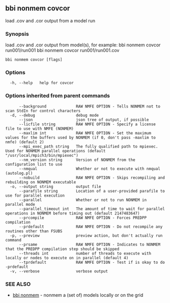 ## bbi nonmem covcor

load .cov and .cor output from a model run

### Synopsis

load .cov and .cor output from model(s), for example: 
bbi nonmem covcor run001/run001
bbi nonmem covcor run001/run001.cov
 

```
bbi nonmem covcor [flags]
```

### Options

```
  -h, --help   help for covcor
```

### Options inherited from parent commands

```
      --background             RAW NMFE OPTION - Tells NONMEM not to scan StdIn for control characters
  -d, --debug                  debug mode
      --json                   json tree of output, if possible
      --licfile string         RAW NMFE OPTION - Specify a license file to use with NMFE (NONMEM)
      --maxlim int             RAW NMFE OPTION - Set the maximum values for the buffers used by NONMEM (if 0, don't pass -maxlim to nmfe) (default 2)
      --mpi_exec_path string   The fully qualified path to mpiexec. Used for NONMEM parallel operations (default "/usr/local/mpich3/bin/mpiexec")
      --nm_version string      Version of NONMEM from the configuration list to use
      --nmqual                 Whether or not to execute with nmqual (autolog.pl)
      --nobuild                RAW NMFE OPTION - Skips recompiling and rebuilding on NONMEM executable
  -o, --output string          output file
      --parafile string        Location of a user-provided parafile to use for parallel execution
      --parallel               Whether or not to run NONMEM in parallel mode
      --parallel_timeout int   The amount of time to wait for parallel operations in NONMEM before timing out (default 2147483647)
      --prcompile              RAW NMFE OPTION - Forces PREDPP compilation
      --prdefault              RAW NMFE OPTION - Do not recompile any routines other than FSUBS
  -p, --preview                preview action, but don't actually run command
      --prsame                 RAW NMFE OPTION - Indicates to NONMEM that the PREDPP compilation step should be skipped
      --threads int            number of threads to execute with locally or nodes to execute on in parallel (default 4)
      --tprdefault             RAW NMFE OPTION - Test if is okay to do -prdefault
  -v, --verbose                verbose output
```

### SEE ALSO

* [bbi nonmem](bbi_nonmem.md)	 - nonmem a (set of) models locally or on the grid

